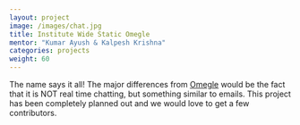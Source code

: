 ```yaml
---
layout: project
image: /images/chat.jpg
title: Institute Wide Static Omegle
mentor: "Kumar Ayush & Kalpesh Krishna"
categories: projects
weight: 60
---
```


The name says it all! The major differences from <a href="http://omegle.com">Omegle</a> would be the fact that it is NOT real time chatting, but something similar to emails. This project has been completely planned out and we would love to get a few contributors.